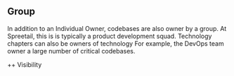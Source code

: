 ## Group
In addition to an Individual Owner, codebases are also owner by a group. At Spreetail, this is is typically a product development squad. Technology chapters can also be owners of technology For example, the DevOps team owner a large number of critical codebases. 

++ Visibility